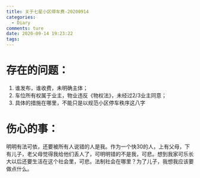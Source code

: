 ```yaml
---
title: 关于七星小区停车费-20200914
categories:
  - Diary
comments: ture
date: 2020-09-14 19:23:22
tags:
---
```


# 存在的问题： 
1. 谁发布，谁收费，未明确主体；
2. 车位所有权属于业主，物业违反《物权法》，未经过2/3业主同意；
3. 具体的措施在哪里，不能只是以规范小区停车秩序这八字
   
# 伤心的事：
  明明有法可依，还要被所有人说错的人是我。作为一个快30的人，上有父母，下有儿子，老父母觉得我给他们丢人了，可明明错的不是我，可悲。想到我家可乐长大以后还要生活在这个社会里，可悲。法制社会在哪里？为了儿子，我想我应该要做点什么。

